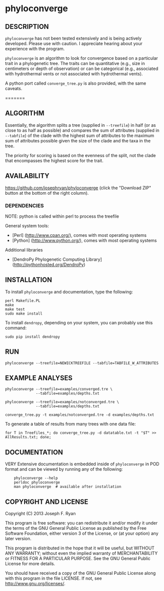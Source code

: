 # phyloconverge

## DESCRIPTION

`phyloconverge` has not been tested extensively and is being actively developed. Please use with caution. I appreciate hearing about your experience with the program.

`phyloconverge` is an algorithm to look for convergence based on a particular trait in a phylogenetic tree. The traits can be quantitative (e.g., size in centimeters or depth of observation) or can be categorical (e.g., associated with hydrothermal vents or not associated with hydrothermal vents).

A python port called `converge_tree.py` is also provided, with the same caveats.

=======
## ALGORITHM

Essentially, the algorithm splits a tree (supplied in `--treefile`) in half (or as close to as half as possible) and compares the sum of attributes (supplied in `--tabfile`) of the clade with the highest sum of attributes to the maximum sum of attributes possible given the size of the clade and the taxa in the tree.

The priority for scoring is based on the evenness of the split, not the clade that encompasses the highest score for the trait.

## AVAILABILITY

https://github.com/josephryan/phyloconverge (click the "Download ZIP" button at the bottom of the right column).

### DEPENDENCIES

NOTE: python is called within perl to process the treefile

General system tools:
- [Perl] (http://www.cpan.org/), comes with most operating systems
- [Python] (http://www.python.org/), comes with most operating systems

Additional libraries
- [DendroPy Phylogenetic Computing Library] (http://pythonhosted.org/DendroPy)


## INSTALLATION

To install `phyloconverge` and documentation, type the following:

    perl Makefile.PL
    make
    make test
    sudo make install

To install `dendropy`, depending on your system, you can probably use this command:

	sudo pip install dendropy

## RUN

    phyloconverge --treefile=NEWICKTREEFILE --tabfile=TABFILE_W_ATTRIBUTES

## EXAMPLE ANALYSES
    
    phyloconverge --treefile=examples/converged.tre \
                  --tabfile=examples/depths.txt

    phyloconverge --treefile=examples/notconverged.tre \
                  --tabfile=examples/depths.txt
                  
    converge_tree.py -t examples/notconverged.tre -d examples/depths.txt

To generate a table of results from many trees with one data file:

    for T in Treefiles_*; do converge_tree.py -d datatable.txt -t "$T" >> AllResults.txt; done; 

## DOCUMENTATION

VERY Extensive documentation is embedded inside of `phyloconverge` in POD format and
can be viewed by running any of the following:

        phyloconverge --help
        perldoc phyloconverge
        man phyloconverge  # available after installation

## COPYRIGHT AND LICENSE

Copyright (C) 2013 Joseph F. Ryan

This program is free software: you can redistribute it and/or modify
it under the terms of the GNU General Public License as published by
the Free Software Foundation, either version 3 of the License, or
(at your option) any later version.

This program is distributed in the hope that it will be useful,
but WITHOUT ANY WARRANTY; without even the implied warranty of
MERCHANTABILITY or FITNESS FOR A PARTICULAR PURPOSE.  See the
GNU General Public License for more details.

You should have received a copy of the GNU General Public License
along with this program in the file LICENSE.  If not, see
http://www.gnu.org/licenses/.
